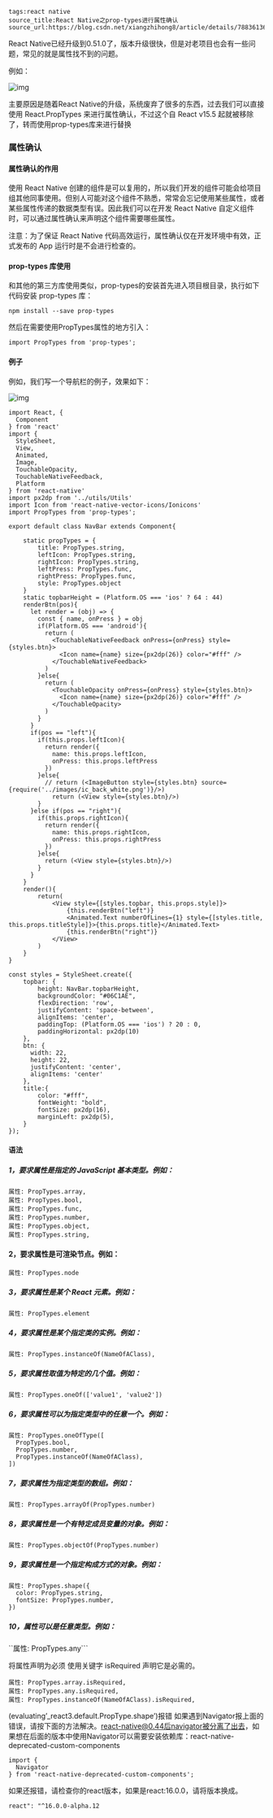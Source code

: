 ```
tags:react native
source_title:React Native之prop-types进行属性确认
source_url:https://blog.csdn.net/xiangzhihong8/article/details/78836136
```

React Native已经升级到0.51.0了，版本升级很快，但是对老项目也会有一些问题，常见的就是属性找不到的问题。

<!--more-->

例如： 

![img](https://ws4.sinaimg.cn/large/006tNbRwly1fwza2sv3oij30cf0lkwhz.jpg)

主要原因是随着React Native的升级，系统废弃了很多的东西，过去我们可以直接使用 React.PropTypes 来进行属性确认，不过这个自 React v15.5 起就被移除了，转而使用prop-types库来进行替换

### 属性确认
#### 属性确认的作用
使用 React Native 创建的组件是可以复用的，所以我们开发的组件可能会给项目组其他同事使用。但别人可能对这个组件不熟悉，常常会忘记使用某些属性，或者某些属性传递的数据类型有误。因此我们可以在开发 React Native 自定义组件时，可以通过属性确认来声明这个组件需要哪些属性。

注意：为了保证 React Native 代码高效运行，属性确认仅在开发环境中有效，正式发布的 App 运行时是不会进行检查的。

#### prop-types 库使用

和其他的第三方库使用类似，prop-types的安装首先进入项目根目录，执行如下代码安装 prop-types 库：

`npm install --save prop-types`

然后在需要使用PropTypes属性的地方引入：

`import PropTypes from 'prop-types';`

#### 例子
例如，我们写一个导航栏的例子，效果如下： 

![img](https://ws2.sinaimg.cn/large/006tNbRwly1fwza371qe3j30bx0i4q3p.jpg)

```
import React, {
  Component
} from 'react'
import {
  StyleSheet,
  View,
  Animated,
  Image,
  TouchableOpacity,
  TouchableNativeFeedback,
  Platform
} from 'react-native'
import px2dp from '../utils/Utils'
import Icon from 'react-native-vector-icons/Ionicons'
import PropTypes from 'prop-types';

export default class NavBar extends Component{

    static propTypes = {
        title: PropTypes.string,
        leftIcon: PropTypes.string,
        rightIcon: PropTypes.string,
        leftPress: PropTypes.func,
        rightPress: PropTypes.func,
        style: PropTypes.object
    }
    static topbarHeight = (Platform.OS === 'ios' ? 64 : 44)
    renderBtn(pos){
      let render = (obj) => {
        const { name, onPress } = obj
        if(Platform.OS === 'android'){
          return (
            <TouchableNativeFeedback onPress={onPress} style={styles.btn}>
              <Icon name={name} size={px2dp(26)} color="#fff" />
            </TouchableNativeFeedback>
          )
        }else{
          return (
            <TouchableOpacity onPress={onPress} style={styles.btn}>
              <Icon name={name} size={px2dp(26)} color="#fff" />
            </TouchableOpacity>
          )
        }
      }
      if(pos == "left"){
        if(this.props.leftIcon){
          return render({
            name: this.props.leftIcon,
            onPress: this.props.leftPress
          })
        }else{
          // return (<ImageButton style={styles.btn} source={require('../images/ic_back_white.png')}/>)
            return (<View style={styles.btn}/>)
        }
      }else if(pos == "right"){
        if(this.props.rightIcon){
          return render({
            name: this.props.rightIcon,
            onPress: this.props.rightPress
          })
        }else{
          return (<View style={styles.btn}/>)
        }
      }
    }
    render(){
        return(
            <View style={[styles.topbar, this.props.style]}>
                {this.renderBtn("left")}
                <Animated.Text numberOfLines={1} style={[styles.title, this.props.titleStyle]}>{this.props.title}</Animated.Text>
                {this.renderBtn("right")}
            </View>
        )
    }
}

const styles = StyleSheet.create({
    topbar: {
        height: NavBar.topbarHeight,
        backgroundColor: "#06C1AE",
        flexDirection: 'row',
        justifyContent: 'space-between',
        alignItems: 'center',
        paddingTop: (Platform.OS === 'ios') ? 20 : 0,
        paddingHorizontal: px2dp(10)
    },
    btn: {
      width: 22,
      height: 22,
      justifyContent: 'center',
      alignItems: 'center'
    },
    title:{
        color: "#fff",
        fontWeight: "bold",
        fontSize: px2dp(16),
        marginLeft: px2dp(5),
    }
});
```



#### 语法
##### 1，要求属性是指定的 JavaScript 基本类型。例如：

```
属性: PropTypes.array,
属性: PropTypes.bool,
属性: PropTypes.func,
属性: PropTypes.number,
属性: PropTypes.object,
属性: PropTypes.string,
```

#### 2，要求属性是可渲染节点。例如：

```属性: PropTypes.node```

##### 3，要求属性是某个 React 元素。例如：

```属性: PropTypes.element```

##### 4，要求属性是某个指定类的实例。例如：

```属性: PropTypes.instanceOf(NameOfAClass),```

##### 5，要求属性取值为特定的几个值。例如：

```属性: PropTypes.oneOf(['value1', 'value2'])```

##### 6，要求属性可以为指定类型中的任意一个。例如：
```
属性: PropTypes.oneOfType([
  PropTypes.bool,
  PropTypes.number,
  PropTypes.instanceOf(NameOfAClass),
])
```
##### 7，要求属性为指定类型的数组。例如：

```属性: PropTypes.arrayOf(PropTypes.number)```

##### 8，要求属性是一个有特定成员变量的对象。例如：

```属性: PropTypes.objectOf(PropTypes.number)```

##### 9，要求属性是一个指定构成方式的对象。例如：
```
属性: PropTypes.shape({
  color: PropTypes.string,
  fontSize: PropTypes.number,
})
```

##### 10，属性可以是任意类型。例如：

``属性: PropTypes.any```

将属性声明为必须
使用关键字 isRequired 声明它是必需的。
```
属性: PropTypes.array.isRequired,
属性: PropTypes.any.isRequired,
属性: PropTypes.instanceOf(NameOfAClass).isRequired,
```
(evaluating’_react3.default.PropType.shape’)报错
如果遇到Navigator报上面的错误，请按下面的方法解决。react-native@0.44后navigator被分离了出去，如果想在后面的版本中使用Navigator可以需要安装依赖库：react-native-deprecated-custom-components
```
import {
  Navigator
} from 'react-native-deprecated-custom-components';
```
如果还报错，请检查你的react版本，如果是react:16.0.0，请将版本换成。

`react": "^16.0.0-alpha.12`